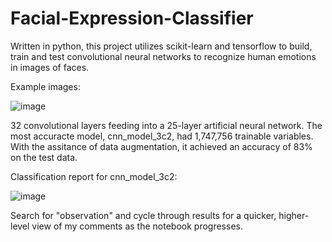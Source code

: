 # Facial-Expression-Classifier
Written in python, this project utilizes scikit-learn and tensorflow to build, train and test convolutional neural networks to recognize human emotions in images of faces.

Example images:

![image](https://github.com/MillerAJ/Facial-Expression-Classifier/assets/9644656/8ae0f5e7-c05d-472b-9f16-c5e7bc33de75)


32 convolutional layers feeding into a 25-layer artificial neural network. The most accuracte model, cnn_model_3c2, had 1,747,756 trainable variables. With the assitance of data augmentation, it achieved an accuracy of 83% on the test data. 

Classification report for cnn_model_3c2:

![image](https://github.com/MillerAJ/Facial-Expression-Classifier/assets/9644656/dd10974b-ef3e-4572-89e5-a47c0cd77c6c)






Search for "observation" and cycle through results for a quicker, higher-level view of my comments as the notebook progresses.
